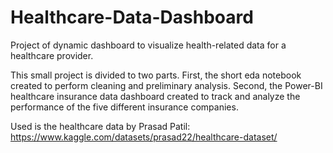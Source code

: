 # Healthcare-Data-Dashboard
Project of dynamic dashboard to visualize health-related data for a healthcare provider.

This small project is divided to two parts. 
First, the short eda notebook created to perform cleaning and preliminary analysis. 
Second, the Power-BI healthcare insurance data dashboard created to track and analyze the performance of the five different insurance companies.

Used is the healthcare data by Prasad Patil: https://www.kaggle.com/datasets/prasad22/healthcare-dataset/
